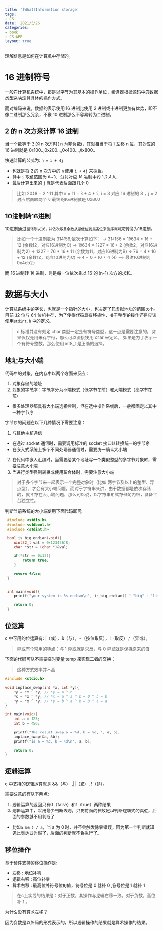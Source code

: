 ```yaml
---
title: '[What]Information storage'
tags: 
- CS
date:  2021/5/26
categories: 
- book
- CS:APP
layout: true
---
```


理解信息是如何在计算机中存储的。

<!--more-->

# 16 进制符号
一般在计算机系统中，都是以字节为其基本的操作单位，编译器根据源码中的数据类型来决定其具体的操作方式。

而对编码来说，数据的表示使用 16 进制比使用 2 进制或十进制更加有优势，即不像二进制那么冗余，不像 10 进制那么不容易转为二进制。

## 2 的 n 次方来计算 16 进制
当一个数等于 2 的 n 次方时( n 为非负数)，其就相当于将 1 左移 n 位，其对应的 16 进制就是 0x100..,0x200..,,0x400..,,0x800..

快速计算的公式为: `n = i + 4j`
- 也就是将 2 的 n 次方中的 `n` 使用 `i + 4j` 来拟合。
- 其中 `i` 取值范围为 0~3，分别对应 16 进制中的 1,2,4,8。
- 最后计算出来的 `j` 就是代表后面跟几个 0

>  比如 2048 = 2 ^ 11
>  其中 n = 11 = 3 + 4 * 2, i = 3 对应 16 进制的 8 ，j = 2 对应后面跟两个 0
>  最终的16进制就是 0x800

## 10进制转16进制
10进制通过`循环除以16，并依次取其余数从最低位到最高位来倒序排列`来转换为16进制。

>  比如一个十进制数为 314156,依次计算如下：
>  ->  314156 = 19634 * 16 + 12  (余数12，对应16进制为C)
>  ->  19634  = 1227 * 16 + 2    (余数2，对应16进制为2)
>  ->  1227   = 76 * 16 + 11     (余数为11，对应16进制为B)
>  ->  76     = 4 * 16 + 12      (余数12，对应16进制为C)
>  ->  4      = 0 * 16 + 4       (4)
> ==> 最终16进制为 0x4cb2c

而 16 进制转 10 进制，则是每一位依次乘以 16 的 (n-1) 次方的求和。
# 数据与大小
计算机系统中的字长，也就是一个指针的大小，也决定了其虚拟地址的范围大小。
目前 32 位与 64 位机共存，为了使得代码具有移植性，关于整型的操作还是应该使用`stdint.h` 中的定义。
> c 标准并没有规定 char 类型一定是有符号类型，这一点是需要注意的。
> 如果仅仅是用来存字符，那么可以直接使用 char 来定义。
> 如果是为了表示一个有符号整数，那么使用 int8_t 是正确的选择。

## 地址与大小端
代码中的对象，在内存中以两个方面来反应：
1. 对象存储的地址
2. 对象的字节序：字节序分为小端模式（低字节在前）和大端模式（高字节在前）
  - 很多处理器都具有大小端选择控制，但在选中操作系统后，一般都固定以其中一种字节序

字节序的问题在以下几种情况下需要注意：
1. 与其他主机通信
  - 在通过 socket 通信时，需要调用标准的 socket 接口以转换统一的字节序
  - 在嵌入式系统上多个不同处理器通信时，需要统一确认大小端
2. 在代码中嵌入汇编时，当需要给某个地址写一个类似整型的多字节对象时，需要注意大小端
3. 当进行类型强制转换或使用联合体时，需要注意大小端

> 对于多个字节来一起表示一个完整对象时（比如 两字节及以上的整型、浮点型），才会有大小端问题。而对于字符串来讲，由于数据都是依次存储的，就不存在大小端问题。那么可以说，以字符串形式存储的内容，具备平台独立性。

判断当前系统的大小端使用下面代码即可:
``` c
 #include <stdio.h>
 #include <stdbool.h>
 #include <stdint.h>

 bool is_big_endian(void){
    uint32_t val = 0x12345678;
    char *str = (char *)&val;

    if(*str == 0x12){
        return true;
    }

    return false;
 }


 int main(void){
    printf("your system is %s endian\n", is_big_endian() ? "big" : "little");

    return 0;
 }
```

## 位运算
c 中可用的位运算有: |（或），&（与），~（按位取反），!（取反）,^（异或）。
> 异或有个常用的特点：与 1 异或就是求反，与 0 异或就是保持原来的值

下面的代码可以不需要临时变量 temp 来实现二者的交换：
> 这种方式效率并不高

``` c
#include <stdio.h>

void inplace_swap(int *x, int *y){
    *y = *x ^ *y; // *y = a ^ b
    *x = *x ^ *y; // *x = a ^ a ^ b = 0 ^ b = b
    *y = *x ^ *y; // *y = b ^ a ^ b = 0 ^ a = a
}

int main(void){
    int a = 123;
    int b = 456;

    printf("the result swap a = %d, b = %d, ", a, b);
    inplace_swap(&a, &b);
    printf("is a = %d, b = %d\n", a, b);

    return 0;
}
```
## 逻辑运算
c 中支持的逻辑运算就是 &&（与） ,||（或）, !（非）。

需要注意的有以下两点:
1. 逻辑运算的返回只有0（false）和1（true）两种结果
2. 逻辑运算中，采用最少判断法则，只要前面的参数足以判断逻辑式的真假，后面的参数就不用判断了
  + 比如`a && 5 / a`，当 a 为 0 时，并不会触发除零错误，因为第一个判断就知道此表达式为假了，后面的判断就不会执行了。
## 移位操作
基于硬件支持的移位操作是:
- 左移 : 地位补零
- 逻辑右移 : 高位补零
- 算术右移 : 最高位补符号位的值，符号位是 0 就补 0 ,符号位是 1 就补 1

> 在c上实践的结果是：对于正数，其操作与逻辑右移一致。对于负数，高位补 1 。

为什么没有算术左移？

因为负数是以补码的形式表示的，所以逻辑操作的结果就是算术操作的结果。
